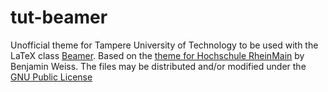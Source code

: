 tut-beamer
==========

Unofficial theme for Tampere University of Technology to be used with the LaTeX class [Beamer](http://www.tex.ac.uk/CTAN/macros/latex/contrib/beamer/doc/beameruserguide.pdf). Based on the [theme for Hochschule RheinMain](https://github.com/hsrmbeamertheme/hsrmbeamertheme) by Benjamin Weiss.
The files may be distributed and/or modified under the [GNU Public License](http://www.gnu.org/licenses/gpl-3.0.en.html)
